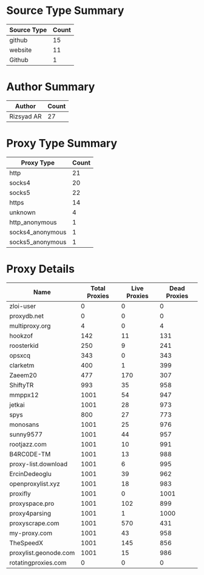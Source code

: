 # Source Type Summary

| Source Type | Count |
|-------------|-------|
| github | 15 |
| website | 11 |
| Github | 1 |


# Author Summary

| Author | Count |
|--------|-------|
| Rizsyad AR | 27 |


# Proxy Type Summary

| Proxy Type | Count |
|------------|-------|
| http | 21 |
| socks4 | 20 |
| socks5 | 22 |
| https | 14 |
| unknown | 4 |
| http_anonymous | 1 |
| socks4_anonymous | 1 |
| socks5_anonymous | 1 |


# Proxy Details

| Name | Total Proxies | Live Proxies | Dead Proxies |
|------|---------------|--------------|---------------|
| zloi-user | 0 | 0 | 0 |
| proxydb.net | 0 | 0 | 0 |
| multiproxy.org | 4 | 0 | 4 |
| hookzof | 142 | 11 | 131 |
| roosterkid | 250 | 9 | 241 |
| opsxcq | 343 | 0 | 343 |
| clarketm | 400 | 1 | 399 |
| Zaeem20 | 477 | 170 | 307 |
| ShiftyTR | 993 | 35 | 958 |
| mmppx12 | 1001 | 54 | 947 |
| jetkai | 1001 | 28 | 973 |
| spys | 800 | 27 | 773 |
| monosans | 1001 | 25 | 976 |
| sunny9577 | 1001 | 44 | 957 |
| rootjazz.com | 1001 | 10 | 991 |
| B4RC0DE-TM | 1001 | 13 | 988 |
| proxy-list.download | 1001 | 6 | 995 |
| ErcinDedeoglu | 1001 | 39 | 962 |
| openproxylist.xyz | 1001 | 18 | 983 |
| proxifly | 1001 | 0 | 1001 |
| proxyspace.pro | 1001 | 102 | 899 |
| proxy4parsing | 1001 | 1 | 1000 |
| proxyscrape.com | 1001 | 570 | 431 |
| my-proxy.com | 1001 | 43 | 958 |
| TheSpeedX | 1001 | 145 | 856 |
| proxylist.geonode.com | 1001 | 15 | 986 |
| rotatingproxies.com | 0 | 0 | 0 |
